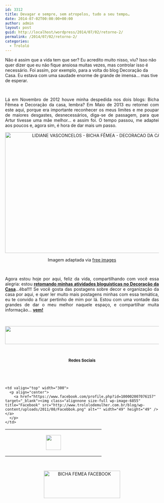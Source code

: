 ```yaml
---
id: 3312
title: Devagar e sempre, sem atropelos, tudo a seu tempo…
date: 2014-07-02T00:00:00+00:00
author: admin
layout: post
guid: http://localhost/wordpress/2014/07/02/retorno-2/
permalink: /2014/07/02/retorno-2/
categories:
  - Trololó
---
```

Não é assim que a vida tem que ser? Eu acredito muito nisso, viu? Isso não quer dizer que eu não fique ansiosa muitas vezes, mas controlar isso é necessário. Foi assim, por exemplo, para a volta do blog Decoração da Casa. Eu estava com uma saudade enorme de grande de imensa… mas tive de esperar.

&nbsp;

<p style="text-align: justify;">
  Lá em Novembro de 2012 houve minha despedida nos dois blogs: Bicha Fêmea e Decoração da casa, lembra? Em Maio de 2013 eu retornei com este aqui, porque era importante reconhecer os meus limites e me poupar de maiores desgastes, desnecessários, diga-se de passagem, para que Artur tivesse uma mãe melhor… e assim foi. O tempo passou, me adaptei aos poucos e, agora sim, é hora de dar mais um passo.
</p>

<!--more-->

<p align="center">
  <a href="http://www.trololodemulher.com.br/blog/wp-content/uploads/2014/06/LIDIANE-VASCONCELOS-BICHA-FÊMEA-DECORACAO-DA-CASA.jpg"><img class="alignnone size-full wp-image-10143" src="http://www.trololodemulher.com.br/blog/wp-content/uploads/2014/06/LIDIANE-VASCONCELOS-BICHA-FÊMEA-DECORACAO-DA-CASA.jpg" alt="LIDIANE VASCONCELOS - BICHA FÊMEA - DECORACAO DA CASA" width="600" height="396" /></a>
</p>

<p align="center">
  Imagem adaptada via <a href="http://www.freeimages.com/" target="_blank">free images</a>
</p>

&nbsp;

<p style="text-align: justify;">
  Agora estou hoje por aqui, feliz da vida, compartilhando com você essa alegria: estou <strong><a href="http://www.decoracaodacasa.com/volta/" target="_blank">retomando minhas atividades bloguísticas no Decoração da Casa</a></strong>…êba!!!! Se você gosta das postagens sobre decor e organização da casa por aqui, e quer ler muito mais postagens minhas com essa temática, eu te convido a ficar pertinho de mim por lá. Estou com uma vontade das grandes de dar o meu melhor naquele espaço, e compartilhar muita informação… <a href="http://www.decoracaodacasa.com/volta/" target="_blank"><strong>vem!</strong></a>
</p>

&nbsp;

<p align="center">
  <a href="http://feedburner.google.com/fb/a/mailverify?uri=blogbichafemea&loc=pt_BR" target="_blank"><img class="alignnone size-full wp-image-8451" title="Assine o Bicha Fêmea grátis!" src="http://www.trololodemulher.com.br/blog/wp-content/uploads/2012/01/rodapé.png" alt="" width="600" height="59" /></a>
</p>

&nbsp;

<p align="center">
  <strong><span style="font-size: small;">Redes Sociais</span></strong>
</p>

&nbsp;

&nbsp;

<table border="0" width="600" cellspacing="0" cellpadding="2">
  <tr>
    <td valign="top" width="300">
      <p align="center">
        <a href="https://twitter.com/#%21/bichafemea" target="_blank"><img class="alignnone size-full wp-image-6857" title="Twitter" src="http://www.trololodemulher.com.br/blog/wp-content/uploads/2011/08/Twitter.png" alt="" width="49" height="49" /></a>
      </p>
    </td>
    
    <td valign="top" width="300">
      <p align="center">
        <a href="https://www.facebook.com/profile.php?id=100002007076157" target="_blank"><img class="alignnone size-full wp-image-6855" title="Facebook" src="http://www.trololodemulher.com.br/blog/wp-content/uploads/2011/08/Facebbok.png" alt="" width="49" height="49" /></a>
      </p>
    </td>
  </tr>
</table>

&nbsp;

<p style="text-align: center;">
  <a href="https://www.facebook.com/bichafemea" target="_blank"><img class="alignnone size-full wp-image-9849" src="http://www.trololodemulher.com.br/blog/wp-content/uploads/2014/01/BICHA-FEMEA-FACEBOOK1.png" alt="BICHA FEMEA FACEBOOK" width="250" height="90" /></a>
</p>